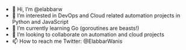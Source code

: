 - 👋 Hi, I’m @elabbarw
- 👀 I’m interested in DevOps and Cloud related automation projects in Python and JavaScript
- 🌱 I’m currently learning Go (goroutines are beasts!)
- 💞️ I’m looking to collaborate on automation and cloud projects
- 📫 How to reach me Twitter: @ElabbarWanis

<!---
elabbarw/elabbarw is a ✨ special ✨ repository because its `README.md` (this file) appears on your GitHub profile.
You can click the Preview link to take a look at your changes.
--->
